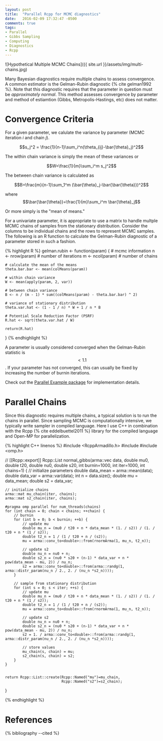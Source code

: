 ```yaml
---
layout: post
title:  "Parallel Rcpp for MCMC diagnostics"
date:   2016-02-09 17:32:47 -0500
comments: true
tags:
- Parallel
- Gibbs Sampling
- Computing
- Diagnostics
- Rcpp
---
```


![Hypothetical Multiple MCMC Chains]({{ site.url }}/assets/img/multi-chains.jpg)

Many Bayesian diagnostics require multiple chains to assess convergence. A common estimator is the Gelman-Rubin diagnostic {% cite gelman1992 %}. Note that this diagnostic requires that the parameter in question must be *approximately normal*. This method assesses convergence by parameter and method of estiamtion (Gibbs, Metropolis-Hastings, etc) does not matter.

# Convergence Criteria

For a given parameter, we calulate the variance by parameter (MCMC iteration *i* and chain *j*).

$$s_j^2 = \frac{1}{n-1}\sum_i^n(\theta_{ij}-\bar{\theta}_j)^2$$

The within chain variance is simply the mean of these variances or

$$W=\frac{1}{m}\sum_i^m s_j^2$$

The between chain variance is calculated as 

$$B=\frac{m}{n-1}\sum_1^m (\bar{\theta}_j-\bar{\bar{\theta}})^2$$

where $$\bar{\bar{\theta}}=\frac{1}{m}\sum_i^m \bar{\theta}_j$$

Or more simply is the "mean of means."

For a univariate parameter, it is appropriate to use a matrix to handle multple MCMC chains of samples from the stationary distribution. Consider the columns to be individual chains and the rows to represent MCMC samples. The following is an R function to calculate the Gelman-Rubin diagnostic of a parameter stored in such a fashion.

{% highlight R %}
gelman.rubin <- function(param) {
    # mcmc information
    n <- nrow(param) # number of iterations
    m <- ncol(param) # number of chains

    # calculate the mean of the means
    theta.bar.bar <- mean(colMeans(param))

    # within chain variance
    W <- mean(apply(param, 2, var))

    # between chain variance
    B <- n / (m - 1) * sum((colMeans(param) - theta.bar.bar) ^ 2)

    # variance of stationary distribution
    theta.var.hat <- (1 - 1 / n) * W + 1 / n * B

    # Potential Scale Reduction Factor (PSRF)
    R.hat <- sqrt(theta.var.hat / W)

    return(R.hat)
}
{% endhighlight %}

A parameter is usually considered converged when the Gelman-Rubin statistic is $$<1.1$$. If your parameter has not converged, this can usually be fixed by increasing the number of burnin iterations.

Check out the [Parallel Example package][RcppParallel] for implementation details.

# Parallel Chains

Since this diagnostic requires multiple chains, a typical solution is to run the chains in parallel. Since sampling MCMC is computationally intensive, we typically write sampler in compiled language. Here I use C++ in combination with the Rcpp {% cite eddelbuettel2011 %} library for the compiled language and Open-MP for parallelization.

{% highlight C++ linenos %}
#include <RcppArmadillo.h>
#include <cmath>
#include <omp.h>

// [[Rcpp::export]]
Rcpp::List normal_gibbs(arma::vec data, double mu0, double t20, double nu0, double s20, 
                        int burnin=1000, int iter=1000, int chains=1) {
    // initialize parameters
    double data_mean = arma::mean(data);
    double data_var = arma::var(data);
    int n = data.size();
    double mu = data_mean;
    double s2 = data_var;

    // initialize chains
    arma::mat mu_chain(iter, chains);
    arma::mat s2_chain(iter, chains);

    #pragma omp parallel for num_threads(chains)
    for (int chain = 0; chain < chains; ++chain) {
        // burnin
        for (int b = 0; b < burnin; ++b) {
            // update mu
            double mu_n = (mu0 / t20 + n * data_mean * (1. / s2)) / (1. / t20 + n * (1 / s2));
            double t2_n = 1 / (1 / t20 + n / (s2));
            mu = arma::conv_to<double>::from(rnormArma(1, mu_n, t2_n));

            // update s2
            double nu_n = nu0 + n;
            double s2_n = (nu0 * s20 + (n-1) * data_var + n * pow(data_mean - mu, 2)) / nu_n;
            s2 = arma::conv_to<double>::from(arma::randg(1, arma::distr_param(nu_n / 2., 2. / (nu_n *s2_n))));
        }

        // sample from stationary distribution
        for (int s = 0; s < iter; ++s) {
            // update mu
            double mu_n = (mu0 / t20 + n * data_mean * (1. / s2)) / (1. / t20 + n * (1 / s2));
            double t2_n = 1 / (1 / t20 + n / (s2));
            mu = arma::conv_to<double>::from(rnormArma(1, mu_n, t2_n));

            // update s2
            double nu_n = nu0 + n;
            double s2_n = (nu0 * s20 + (n-1) * data_var + n * pow(data_mean - mu, 2)) / nu_n;
            s2 = 1. / arma::conv_to<double>::from(arma::randg(1, arma::distr_param(nu_n / 2., 2. / (nu_n *s2_n))));

            // store values
            mu_chain(s, chain) = mu;
            s2_chain(s, chain) = s2;
        }
    }


    return Rcpp::List::create(Rcpp::Named("mu")=mu_chain,
                              Rcpp::Named("s2")=s2_chain);
}

{% endhighlight %}

# References

{% bibliography --cited %}

[RcppParallel]: https://github.com/jacobcvt12/RcppParallelExample
